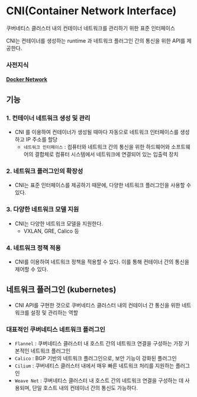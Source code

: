 # CNI(Container Network Interface)
쿠버네티스 클러스터 내의 컨테이너 네트워크를 관리하기 위한 표준 인터페이스

CNI는 컨테이너를 생성하는 runtime 과 네트워크 플러그인 간의 통신을 위한 API를 제공한다.

### 사전지식
#### [Docker Network]()


## 기능

### 1. 컨테이너 네트워크 생성 및 관리
- CNI 를 이용하여 컨테이너가 생성될 때마다 자동으로 네트워크 인터페이스를 생성하고 IP 주소를 할당 
  - `네트워크 인터페이스` : 컴퓨터와 네트워크 간의 통신을 위한 하드웨어와 소프트웨어의 결합체로 컴퓨터 시스템에서 네트워크에 연결되어 있는 입출력 장치 
### 2. 네트워크 플러그인의 확장성
- CNI는 표준 인터페이스를 제공하기 때문에, 다양한 네트워크 플러그인을 사용할 수 있다.

### 3. 다양한 네트워크 모델 지원
- CNI는 다양한 네트워크 모델을 지원한다. 
  - VXLAN, GRE, Calico 등

### 4. 네트워크 정책 적용
- CNI를 이용하여 네트워크 정책을 적용할 수 있다. 이를 통해 컨테이너 간의 통신을 제어할 수 있다.

## 네트워크 플러그인 (kubernetes)
- CNI API를 구현한 것으로 쿠버네티스 클러스터 내의 컨테이너 간 통신을 위한 네트워크를 설정 및 관리하는 역할

### 대표적인 쿠버네티스 네트워크 플러그인
- `Flannel` : 쿠버네티스 클러스터 내 호스트 간의 네트워크 연결을 구성하는 가장 기본적인 네트워크 플러그인
- `Calico` : BGP 기반의 네트워크 플러그인으로, 보안 기능이 강화된 플러그인
- `Cilium` : 쿠버네티스 클러스터 내에서 매우 빠른 네트워크 처리를 지원하는 플러그인
- `Weave Net` : 쿠버네티스 클러스터 내 호스트 간의 네트워크 연결을 구성하는 데 사용되며, 단일 호스트 내의 컨테이너 간의 통신도 가능하다.